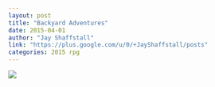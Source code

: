 ```yaml
---
layout: post
title: "Backyard Adventures"
date: 2015-04-01
author: "Jay Shaffstall"
link: "https://plus.google.com/u/0/+JayShaffstall/posts"
categories: 2015 rpg
---
```

![]({{site.url}}/2015images/BackyardAdventures.jpg)
